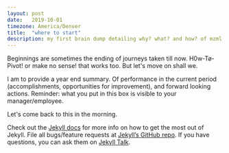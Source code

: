 ```yaml
---
layout: post
date:   2019-10-01
timezone: America/Denver
title:  "where to start"
description: my first brain dump detailing why? what? and how? of mzml.io
---
```

Beginnings are sometimes the ending of journeys taken till now. H0w-Tø-Pivot! or make no sense! that works too. But let's move on shall we.

I am to provide a year end summary. Of performance in the current period (accomplishments, opportunities for improvement), and forward looking actions. Reminder: what you put in this box is visible to your manager/employee.

Let's come back to this in the morning.


Check out the [Jekyll docs][jekyll-docs] for more info on how to get the most out of Jekyll. File all bugs/feature requests at [Jekyll’s GitHub repo][jekyll-gh]. If you have questions, you can ask them on [Jekyll Talk][jekyll-talk].

[jekyll-docs]: https://jekyllrb.com/docs/home
[jekyll-gh]:   https://github.com/jekyll/jekyll
[jekyll-talk]: https://talk.jekyllrb.com/
